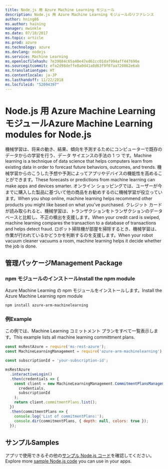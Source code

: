 ```yaml
---
title: Node.js 用 Azure Machine Learning モジュール
description: Node.js 用 Azure Machine Learning モジュールのリファレンス
author: hning86
ms.author: haining
manager: mwinkle
ms.date: 07/18/2017
ms.topic: article
ms.prod: azure
ms.technology: azure
ms.devlang: nodejs
ms.service: Machine Learning
ms.openlocfilehash: 7e39084c65a40e47ed61cc01daf994aff447690e
ms.sourcegitcommit: efa2d98deffe8a0d41a8d63f9f07aa720862e6ab
ms.translationtype: HT
ms.contentlocale: ja-JP
ms.lasthandoff: 11/22/2018
ms.locfileid: "52094397"
---
```

# <a name="azure-machine-learning-modules-for-nodejs"></a><span data-ttu-id="89fb4-103">Node.js 用 Azure Machine Learning モジュール</span><span class="sxs-lookup"><span data-stu-id="89fb4-103">Azure Machine Learning modules for Node.js</span></span>

<span data-ttu-id="89fb4-104">機械学習は、将来の動き、結果、傾向を予測するためにコンピューターで既存のデータからの学習を行う、データ サイエンスの手法の 1 つ です。</span><span class="sxs-lookup"><span data-stu-id="89fb4-104">Machine learning is a technique of data science that helps computers learn from existing data in order to forecast future behaviors, outcomes, and trends.</span></span> <span data-ttu-id="89fb4-105">機械学習からのこうした予想や予測によってアプリやデバイスの機能性を高めることができます。</span><span class="sxs-lookup"><span data-stu-id="89fb4-105">These forecasts or predictions from machine learning can make apps and devices smarter.</span></span> <span data-ttu-id="89fb4-106">オンライン ショッピングでは、ユーザーが今までに購入した製品に基づいて他の商品をお勧めするのに機械学習が役立っています。</span><span class="sxs-lookup"><span data-stu-id="89fb4-106">When you shop online, machine learning helps recommend other products you might like based on what you've purchased.</span></span> <span data-ttu-id="89fb4-107">クレジット カードが読み取られると、機械学習は、トランザクションをトランザクションのデータベースと比較し、不正の検出を支援します。</span><span class="sxs-lookup"><span data-stu-id="89fb4-107">When your credit card is swiped, machine learning compares the transaction to a database of transactions and helps detect fraud.</span></span> <span data-ttu-id="89fb4-108">ロボット掃除機が部屋を掃除するとき、機械学習は、作業が行われているかどうかを判断するのを支援します。</span><span class="sxs-lookup"><span data-stu-id="89fb4-108">When your robot vacuum cleaner vacuums a room, machine learning helps it decide whether the job is done.</span></span>

## <a name="management-package"></a><span data-ttu-id="89fb4-109">管理パッケージ</span><span class="sxs-lookup"><span data-stu-id="89fb4-109">Management Package</span></span>


### <a name="install-the-npm-module"></a><span data-ttu-id="89fb4-110">npm モジュールのインストール</span><span class="sxs-lookup"><span data-stu-id="89fb4-110">Install the npm module</span></span>

<span data-ttu-id="89fb4-111">Azure Machine Learning の npm モジュールをインストールします。</span><span class="sxs-lookup"><span data-stu-id="89fb4-111">Install the Azure Machine Learning npm module</span></span>

```bash
npm install azure-arm-machinelearning
```

### <a name="example"></a><span data-ttu-id="89fb4-112">例</span><span class="sxs-lookup"><span data-stu-id="89fb4-112">Example</span></span>

<span data-ttu-id="89fb4-113">この例では、Machine Learning コミットメント プランをすべて一覧表示します。</span><span class="sxs-lookup"><span data-stu-id="89fb4-113">This example lists all machine learning committment plans.</span></span>

```javascript
const msRestAzure = require('ms-rest-azure');
const MachineLearningManagement = require('azure-arm-machinelearning');

const subscriptionId = 'your-subscription-id';

msRestAzure
  .interactiveLogin()
  .then(credentials => {
    const client = new MachineLearningManagement.CommitmentPlansManagementClient(
      credentials,
      subscriptionId
    );
    return client.commitmentPlans.list();
  })
  .then(commitmentPlans => {
    console.log('List of commitmentPlans:');
    console.dir(commitmentPlans, { depth: null, colors: true });
  });
```

## <a name="samples"></a><span data-ttu-id="89fb4-114">サンプル</span><span class="sxs-lookup"><span data-stu-id="89fb4-114">Samples</span></span>

<span data-ttu-id="89fb4-115">アプリで使用できるその他の[サンプル Node.js コード](https://azure.microsoft.com/resources/samples/?platform=nodejs)を確認してください。</span><span class="sxs-lookup"><span data-stu-id="89fb4-115">Explore more [sample Node.js code](https://azure.microsoft.com/resources/samples/?platform=nodejs) you can use in your apps.</span></span>
